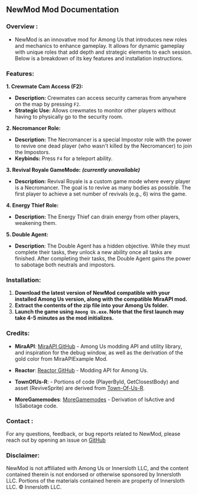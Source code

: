 ## NewMod Mod Documentation


### Overview : 
   - NewMod is an innovative mod for Among Us that introduces new roles and mechanics to enhance gameplay. It allows for dynamic gameplay with unique roles that add depth and strategic elements to each session. Below is a breakdown of its key features and installation instructions.

### Features:

**1. Crewmate Cam Access (F2):**

- **Description:** Crewmates can access security cameras from anywhere on the map by pressing `F2`.
- **Strategic Use:** Allows crewmates to monitor other players without having to physically go to the security room.

**2. Necromancer Role:**

- **Description:** The Necromancer is a special Impostor role with the power to revive one dead player (who wasn't killed by the Necromancer) to join the Impostors.
- **Keybinds:** Press `F4` for a teleport ability.

**3. Revival Royale GameMode:** ***(currently unavailable)***

- **Description:** Revival Royale is a custom game mode where every player is a Necromancer. The goal is to revive as many bodies as possible. The first player to achieve a set number of revivals (e.g., 6) wins the game.

**4. Energy Thief Role:**

- **Description:** The Energy Thief can drain energy from other players, weakening them.

**5. Double Agent:**

- **Description**: The Double Agent has a hidden objective. While they must complete their tasks, they unlock a new ability once all tasks are finished. After completing their tasks, the Double Agent gains the power to sabotage both neutrals and impostors.

### Installation:

1. **Download the latest version of NewMod compatible with your installed Among Us version, along with the compatible MiraAPI mod.**
2. **Extract the contents of the zip file into your Among Us folder.**
3. **Launch the game using `Among Us.exe`. Note that the first launch may take 4-5 minutes as the mod initializes.**


### Credits:

- **MiraAPI**: [MiraAPI GitHub](https://github.com/Alll-Of-Us-Mods/MiraAPI) - Among Us modding API and utility library, and inspiration for the debug window, as well as the derivation of the gold color from MiraAPIExample Mod.


- **Reactor**: [Reactor GitHub](https://github.com/NuclearPowered/Reactor) - Modding API for Among Us.

- **TownOfUs-R**: - Portions of code (PlayerById, GetClosestBody) and asset (ReviveSprite) are derived from [Town-Of-Us-R](https://github.com/eDonnes124/Town-Of-Us-R).

- **MoreGamemodes**: [MoreGamemodes](https://github.com/Rabek009/MoreGamemodes) - Derivation of IsActive and IsSabotage code.


### Contact : 
For any questions, feedback, or bug reports related to NewMod, please reach out by opening an issue on [GitHub](https://github.com/CallOfCreator/NewMod/issues)

### Disclaimer:

NewMod is not affiliated with Among Us or Innersloth LLC, and the content contained therein is not endorsed or otherwise sponsored by Innersloth LLC. Portions of the materials contained herein are property of Innersloth LLC. © Innersloth LLC.
